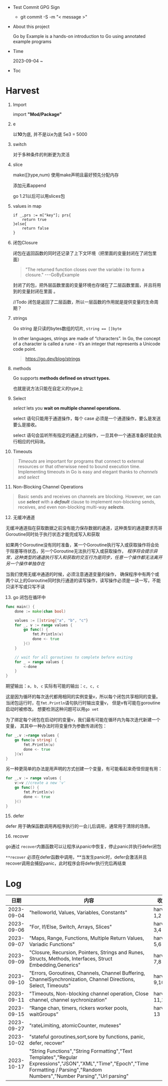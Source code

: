 - Test Commit GPG Sign
    - git commit -S -m "< message >"

- About this project
    
    Go by Example is a hands-on introduction to Go using annotated example programs

- Time
    
    2023-09-04 ~ 

- Toc

# Harvest
1. Import
    
    import **"Mod/Package"**


2. e

   以**10**为底, 并不是以e为底 5e3 = 5000


3. switch

    对于多种条件的判断更为灵活


4. slice

    make([]type,num) 使用make声明且最好预先分配内存

    添加元素append

    go 1.21以后可以用slices包


5. values in map

    ```
   if _,prs := m["key"]; prs{ 
        return true 
   }else{
        return false
   }
    ```
   

6. 闭包Closure
   
   闭包在返回函数的同时还记录了上下文环境（把里面的变量封闭在了闭包里面）

   > "The returned function closes over the variable i to form a closure." ---GoByExample
   
   封闭了的包，把外层函数里面的变量环境也存储在了二层函数里面，并且将用到的变量封闭在里面
   。
   
   //Todo
   闭包是返回了二层函数，所以一层函数的作用就是提供变量的生命周期？


7. strings

    Go string 是只读的bytes数组的切片, `string == []byte`

   In other languages, strings are made of “characters”. In Go, the concept of a character is called a rune - it’s an integer that represents a Unicode code point.

   > https://go.dev/blog/strings


8. methods
   
   Go supports **methods defined on struct types.**
   
   也就是说方法只能在自定义的type上


9. Select
   
   _select_ lets you **wait on multiple channel operations.**
   
   select 语句只能用于通道操作，每个 case 必须是一个通道操作，要么是发送要么是接收。

   select 语句会监听所有指定的通道上的操作，一旦其中一个通道准备好就会执行相应的代码块。

10. Timeouts
   > _Timeouts_ are important for programs that connect to external resources or that
   otherwisse need to bound execution time. Implementing timeouts in Go is easy and elegant
   thanks to _channels_ and _select_


11. Non-Blocking Channel Operations

   > Basic sends and receives on channels are blocking. 
   > However, we can use **_select_** with a _**default**_ clause to implement 
   > non-blocking sends, receives, and even non-blocking multi-way _**selects**_.

12. 无缓冲通道

   无缓冲通道指在获取数据之前没有能力保存数据的通道，这种类型的通道要求亮哥Goroutine同时处于执行状态才能完成写入和获取

   如果两个Goroutine没有同时准备，某一个Goroutine执行写入或获取操作将会处于阻塞等待状态，另一个Goroutine无法执行写入或获取操作，
   _程序将会提示异常，这种类型的通道执行写入和获取的交互行为是同步，任意一个操作都无法离开另一个操作单独存在_

   当我们使用无缓冲通道的时候，必须注意通道变量的操作，
   确保程序中有两个或两个以上的Goroutine同时执行通道的读写操作，读写操作必须是一读一写，不能只读不写或只写不读

13. go 闭包在循环中

```go
func main() {
    done := make(chan bool)

    values := []string{"a", "b", "c"}
    for _, v := range values {
        go func() {
            fmt.Println(v)
            done <- true
        }()
    }

    // wait for all goroutines to complete before exiting
    for _ = range values {
        <-done
    }
}
```
期望输出：`a, b, c`
实际有可能的输出：`c, c, c`

这是因为循环的每次迭代都用相同的实例变量v，所以每个闭包共享相同的变量。
当闭包运行时，在`fmt.Println`语句执行时输出变量v，
但是v有可能在goroutine启动时被修改。 想要检测这种问题可以用`go vet`

为了绑定每个闭包在启动时的变量v，我们最有可能在循环内为每次迭代新建一个变量，
其其中一种办法时将变量作为参数传进闭包：
```go
for _,v :=range values {
    go func(u string) {
        fmt.Println(u)
        done <- true
    }(v)
}
```

另一种更简单的办法是用声明的方式创建一个变量，有可能看起来奇怪但是有用：
```go
for _,v := range values {
    v:=v //create a new 'v'
    go func() {
        fmt.Println(v)
        done <- true
    }()
}
```

15. defer

defer 用于确保函数调用再程序执行的一会儿后调用，通常用于清除的场景。

16. recover

go通过 `recover`内置函数可以让程序从panic中恢复，停止panic并执行defer闭包

`**recover` 必须在defer函数中调用，**当发生panic时，defer会激活并且recover调用会捕捉panic，此时程序会将defer执行完后再结束


# Log
| 日期         | 内容                                                                                                                                                                                    | 收获           | Key                 |
|------------|---------------------------------------------------------------------------------------------------------------------------------------------------------------------------------------|--------------|---------------------|
| 2023-09-04 | "helloworld, Values, Variables, Constants"                                                                                                                                            | harvest 1,2  |                     |
| 2023-09-06 | "For, If/Else, Switch, Arrays, Slices"                                                                                                                                                | harvest 3,4  |                     |
| 2023-09-07 | "Maps, Range, Functions, Multiple Return Values, Variadic Functions"                                                                                                                  | harvest 5,6  | Closure             |
| 2023-09-09 | "Closure, Recursion, Pointers, Strings and Runes, Structs, Methods, Interfaces, Struct Embedding,Generics"                                                                            | harvest 7,8  | Strings & Runes     |                                                                   
| 2023-09-10 | "Errors, Goroutines, Channels, Channel Buffering, ChannelSynchronization, Channel Directions, Select, Timeouts"                                                                       | harvest 9,10 | Timeouts            |
|2023-09-11 | "Timeouts, Non-blocking channel operation, Close channel, channel sychronization"                                                                                                     | harvest 11,12 | unbuffered channel  | 
|2023-09-15 | “Range chan, timers, rickers worker pools, waitGroups”                                                                                                                                | harvest 13 | waitGroups          |
|2023-09-27 | "rateLimiting, atomicCounter, mutexes"                                                                                                                                                | |                     |
|2023-10-02 | "stateful goroutines,sort,sore by functions, panic, defer, recover"                                                                                                                   | | stateful goroutines |
|2023-10-17 | "String Functions","String Formatting","Text Templates","Regular Expressions","JSON","XML","Time","Epoch","Time Formatting / Parsing","Random Numbers","Number Parsing","Url parsing" | | Url parsing         |

